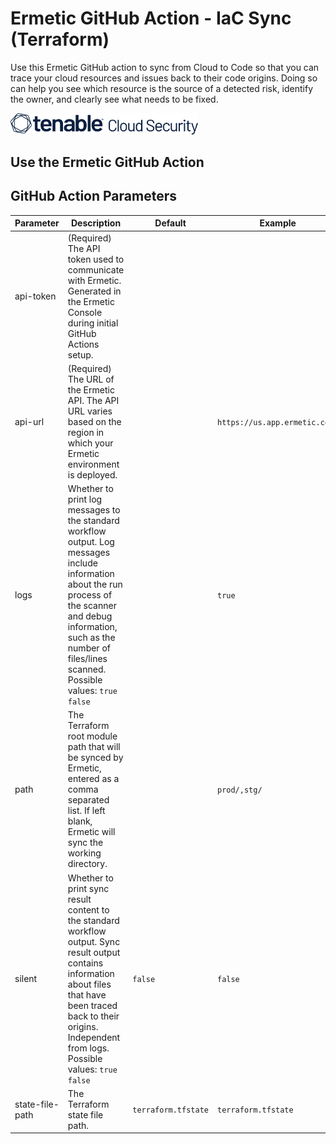 # Ermetic GitHub Action - IaC Sync (Terraform)

Use this Ermetic GitHub action to sync from Cloud to Code so that you can trace your cloud resources and issues back to
their code origins. Doing so can help you see which resource is the source of a detected risk, identify the owner, and
clearly see what needs to be fixed.

<img alt="Ermetic" src="../../../media/logo.svg " width="300" />

## Use the Ermetic GitHub Action

## GitHub Action Parameters

| Parameter       | Description                                                                                                                                                                                                                            | Default             | Example                       |
|-----------------|----------------------------------------------------------------------------------------------------------------------------------------------------------------------------------------------------------------------------------------|---------------------|-------------------------------|
| api-token       | (Required) The API token used to communicate with Ermetic. Generated in the Ermetic Console during initial GitHub Actions setup.                                                                                                       |                     |                               |
| api-url         | (Required) The URL of the Ermetic API. The API URL varies based on the region in which your Ermetic environment is deployed.                                                                                                           |                     | `https://us.app.ermetic.com/` |
| logs            | Whether to print log messages to the standard workflow output. Log messages include information about the run process of the scanner and debug information, such as the number of files/lines scanned. Possible values: `true` `false` |                     | `true`                        |
| path            | The Terraform root module path that will be synced by Ermetic, entered as a comma separated list. If left blank, Ermetic will sync the working directory.                                                                              |                     | `prod/,stg/`                  |
| silent          | Whether to print sync result content to the standard workflow output. Sync result output contains information about files that have been traced back to their origins. Independent from logs. Possible values: `true` `false`          | `false`             | `false`                       |
| state-file-path | The Terraform state file path.                                                                                                                                                                                                         | `terraform.tfstate` | `terraform.tfstate`           | 
